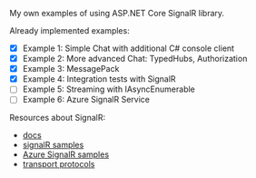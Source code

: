 My own examples of using ASP.NET Core SignalR library.

Already implemented examples:
- [x] Example 1: Simple Chat with additional C# console client
- [X] Example 2: More advanced Chat: TypedHubs, Authorization
- [X] Example 3: MessagePack
- [X] Example 4: Integration tests with SignalR
- [ ] Example 5: Streaming with IAsyncEnumerable
- [ ] Example 6: Azure SignalR Service

Resources about SignalR:
- [docs](https://docs.microsoft.com/en-us/aspnet/core/signalr/introduction?view=aspnetcore-2.2)
- [signalR samples](https://github.com/aspnet/SignalR-samples)
- [Azure SignalR samples](https://docs.microsoft.com/en-us/azure/azure-signalr/signalr-overview)
- [transport protocols](https://github.com/aspnet/SignalR/blob/release/2.2/specs/TransportProtocols.md)